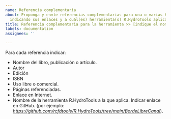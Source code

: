 ```yaml
---
name: Referencia complementaria
about: Proponga y envíe referencias complementarias para una o varias herramientas
  indicando sus enlaces y a cuál(es) herramienta(s) R.HydroTools aplica.
title: Referencia complementaria para la herramienta >> [indique el nombre aquí]
labels: documentation
assignees: ''

---
```


Para cada referencia indicar:
 - Nombre del libro, publicación o artículo.
 - Autor
 - Edición
 - ISBN
 - Uso libre o comercial.
 - Páginas referenciadas.
 - Enlace en Internet.
 - Nombre de la herramienta R.HydroTools a la que aplica. Indicar enlace en GitHub. (por ejemplo: _https://github.com/rcfdtools/R.HydroTools/tree/main/BordeLibreCanal_).
